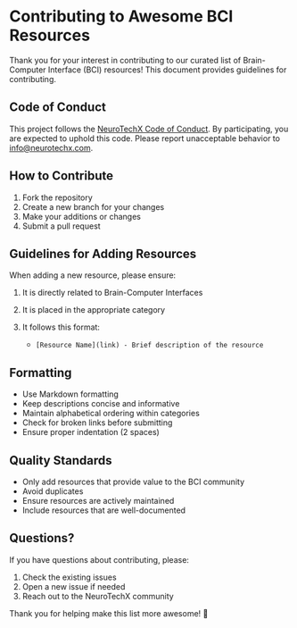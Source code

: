 # Contributing to Awesome BCI Resources

Thank you for your interest in contributing to our curated list of Brain-Computer Interface (BCI) resources! This document provides guidelines for contributing.

## Code of Conduct

This project follows the [NeuroTechX Code of Conduct](https://neurotechx.com/code-of-conduct/). By participating, you are expected to uphold this code. Please report unacceptable behavior to [info@neurotechx.com](mailto:info@neurotechx.com).

## How to Contribute

1. Fork the repository
2. Create a new branch for your changes
3. Make your additions or changes
4. Submit a pull request

## Guidelines for Adding Resources

When adding a new resource, please ensure:

1. It is directly related to Brain-Computer Interfaces
2. It is placed in the appropriate category
3. It follows this format:

   - `[Resource Name](link) - Brief description of the resource`

## Formatting

- Use Markdown formatting
- Keep descriptions concise and informative
- Maintain alphabetical ordering within categories
- Check for broken links before submitting
- Ensure proper indentation (2 spaces)

## Quality Standards

- Only add resources that provide value to the BCI community
- Avoid duplicates
- Ensure resources are actively maintained
- Include resources that are well-documented

## Questions?

If you have questions about contributing, please:

1. Check the existing issues
2. Open a new issue if needed
3. Reach out to the NeuroTechX community

Thank you for helping make this list more awesome! 🧠
